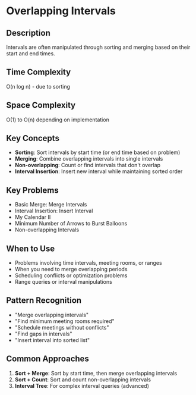 # Overlapping Intervals

## Description
Intervals are often manipulated through sorting and merging based on their start and end times.

## Time Complexity
O(n log n) - due to sorting

## Space Complexity
O(1) to O(n) depending on implementation

## Key Concepts
- **Sorting**: Sort intervals by start time (or end time based on problem)
- **Merging**: Combine overlapping intervals into single intervals
- **Non-overlapping**: Count or find intervals that don't overlap
- **Interval Insertion**: Insert new interval while maintaining sorted order

## Key Problems
- Basic Merge: Merge Intervals
- Interval Insertion: Insert Interval
- My Calendar II
- Minimum Number of Arrows to Burst Balloons
- Non-overlapping Intervals

## When to Use
- Problems involving time intervals, meeting rooms, or ranges
- When you need to merge overlapping periods
- Scheduling conflicts or optimization problems
- Range queries or interval manipulations

## Pattern Recognition
- "Merge overlapping intervals"
- "Find minimum meeting rooms required"
- "Schedule meetings without conflicts"
- "Find gaps in intervals"
- "Insert interval into sorted list"

## Common Approaches
1. **Sort + Merge**: Sort by start time, then merge overlapping intervals
2. **Sort + Count**: Sort and count non-overlapping intervals
3. **Interval Tree**: For complex interval queries (advanced)
